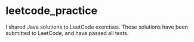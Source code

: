 # leetcode_practice
I shared Java solutions to LeetCode exercises. These solutions have been submitted to LeetCode, and have passed all tests.
